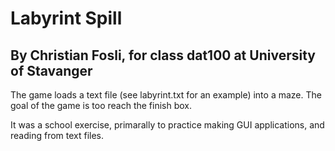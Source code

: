 # Labyrint Spill
## By Christian Fosli, for class dat100 at University of Stavanger

The game loads a text file (see labyrint.txt for an example) into a maze.
The goal of the game is too reach the finish box.

It was a school exercise, primarally to practice making GUI applications,
and reading from text files.
